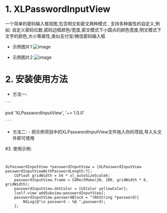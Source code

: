 #  1. XLPasswordInputView

一个简单的密码输入框视图,包含明文和密文两种模式 , 支持多种属性的自定义,例如: 自定义密码位数,密码边框颜色/宽度,密文模式下小圆点的颜色宽度,明文模式下文字的颜色,大小等属性,类似支付宝/微信密码输入框

-	示例图片1
	![image](https://github.com/Shannoon/XLPasswordInputView/blob/master/password.jpg )   


-	示例图片2
	![image](https://github.com/Shannoon/XLPasswordInputView/blob/master/password1.png )   


# 2. 安装使用方法

-    方法一: 

	```
   pod 'XLPasswordInputView', '~> 1.0.0'
	
	```

-    方法二:
	-     把示例项目中的XLPasswordInputView文件拖入你的项目,导入头文件即可使用

#3. 使用示例:

```objc


XLPasswordInputView *passwordInputView = [XLPasswordInputView passwordInputViewWithPasswordLength:7];
    CGFloat gridWidth = 54 * xl_autoSizeScaleX;
    passwordInputView.frame = CGRectMake(20, 100, gridWidth * 6, gridWidth);
    passwordInputView.dotColor = [UIColor yellowColor];
    [self.view addSubview:passwordInputView];
    passwordInputView.passwordBlock = ^(NSString *password){
        NSLog(@"\n password : %@ ",password);
    };


```



   





